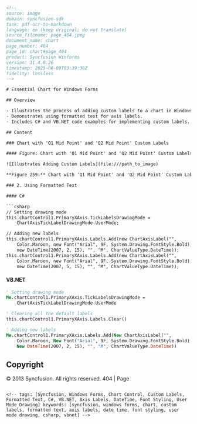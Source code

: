 ```html
<!-- 
source: image
domain: syncfusion-sdk
task: pdf-ocr-to-markdown
language: en (keep original; do not translate)
source_filename: page_404.jpeg
document_name: chart
page_number: 404
page_id: chart#page_404
product: Syncfusion Winforms
version: 11.4.0.26
timestamp: 2025-08-09T03:39:36Z
fidelity: lossless
-->

# Essential Chart for Windows Forms

## Overview

- Illustrates the process of adding custom labels to a chart in Windows Forms using the Syncfusion library.
- Demonstrates using formatted text for axis labels.
- Includes C# and VB.NET code examples for implementing custom labels.

## Content

### Chart with 'Q1 Mid Point' and 'Q2 Mid Point' Custom Labels

#### Figure: Chart with 'Q1 Mid Point' and 'Q2 Mid Point' Custom Labels

![Illustrates Adding Custom Labels](file:///path_to_image)

**Figure 259:** Chart with 'Q1 Mid Point' and 'Q2 Mid Point' Custom Labels

### 2. Using Formatted Text

#### C#

```csharp
// Setting drawing mode
this.chartControl1.PrimaryXAxis.TickLabelsDrawingMode =
    ChartAxisTickLabelDrawingMode.UserMode;

// Adding new labels
this.chartControl1.PrimaryXAxis.Labels.Add(new ChartAxisLabel("",
    Color.Maroon, new Font("Arial", 9F, System.Drawing.FontStyle.Bold),
    new DateTime(2007, 2, 15), "", "M", ChartValueType.DateTime));
this.chartControl1.PrimaryXAxis.Labels.Add(new ChartAxisLabel("",
    Color.Maroon, new Font("Arial", 9F, System.Drawing.FontStyle.Bold),
    new DateTime(2007, 5, 15), "", "M", ChartValueType.DateTime));
```

#### VB.NET

```vb
' Setting drawing mode
Me.chartControl1.PrimaryXAxis.TickLabelsDrawingMode =
    ChartAxisTickLabelDrawingMode.UserMode

' Clearing all the default labels
this.chartControl1.PrimaryXAxis.Labels.Clear()

' Adding new labels
Me.chartControl1.PrimaryXAxis.Labels.Add(New ChartAxisLabel("",
    Color.Maroon, New Font("Arial", 9F, System.Drawing.FontStyle.Bold),
    New DateTime(2007, 2, 15), "", "M", ChartValueType.DateTime))
```

## Copyright

© 2013 Syncfusion. All rights reserved. 404 | Page
```

<!-- tags: [Syncfusion, Windows Forms, Chart Control, Custom Labels, Formatted Text, C#, VB.NET, Axis Labels, DateTime, Font Styling, User Mode Drawing] keywords: [syncfusion, windows forms, chart, custom labels, formatted text, axis labels, date time, font styling, user mode drawing, csharp, vbnet] -->